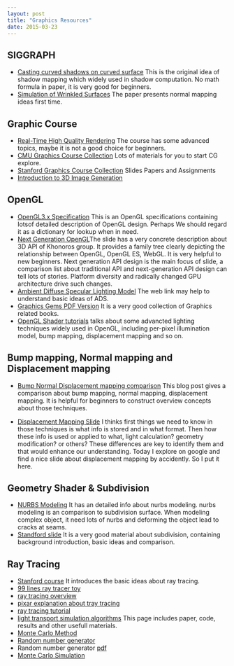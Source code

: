 ```yaml
---
layout: post
title: "Graphics Resources" 
date: 2015-03-23
---
```


## SIGGRAPH 

- [Casting curved shadows on curved surface](http://cseweb.ucsd.edu/~ravir/274/15/papers/p270-williams.pdf) This is the original idea 
of shadow mapping which widely used in shadow computation. No math formula in paper, it is very good for beginners.
- [Simulation of Wrinkled Surfaces](http://research.microsoft.com/pubs/73939/p286-blinn.pdf) The paper presents normal mapping ideas
first time. 

## Graphic Course 
- [Real-Time High Quality Rendering](http://cseweb.ucsd.edu/~ravir/274/15/274.html) The course has some advanced topics,
maybe it is not a good choice for beginners. 
- [CMU Graphics Course Collection](http://graphics.cs.cmu.edu/?page_id=16) Lots of materials for you to start CG explore.
- [Stanford Graphics Course Collection](http://graphics.stanford.edu/courses/) Slides Papers and Assignments   
- [Introduction to 3D Image Generation](http://web.cse.ohio-state.edu/~hwshen/781/Site/Main.html)

## OpenGL

- [OpenGL3.x Specification](https://www.opengl.org/registry/doc/glspec32.core.20091207.pdf) This is an OpenGL specifications 
containing lotsof detailed description of OpenGL design. Perhaps We should regard it as a dictionary for lookup when in need.  
- [Next Generation OpenGL](https://www.khronos.org/assets/uploads/events/Next-Generation-OpenGL-Dec14.pdf)The slide has a very
concrete description about 3D API of Khonoros group. It provides a family tree clearly depicting the relationship between
OpenGL, OpenGL ES, WebGL. It is very helpful to new beginners. Next generation API design is the main focus of slide, a
comparison list about traditional API and next-generation API design can tell lots of stories. Platform diversity and
radically changed GPU architecture drive such changes. 
- [Ambient Diffuse Specular Lighting Model](http://www.learnopengl.com/#!Lighting/Basic-Lighting) The web link may help to understand 
basic ideas of ADS.  
- [Graphics Gems PDF Version](https://github.com/tl3shi/books/tree/master/GameDev/Graphics) It is a very good collection of Graphics 
related books.  
- [OpenGL Shader tutorials](https://www.opengl.org/sdk/docs/tutorials/TyphoonLabs/Chapter_4.pdf) talks about some advancted lighting 
techniques widely used in OpenGL, including per-pixel illumination model, bump mapping, displacement mapping and so on.

## Bump mapping, Normal mapping and Displacement mapping

- [Bump Normal Displacement mapping comparison](http://blog.digitaltutors.com/bump-normal-and-displacement-maps/)
This blog post gives a comparison about bump mapping, normal mapping, displacement mapping.
It is helpful for beginners to construct overview concepts about those techniques. 

- [Displacement Mapping Slide](https://perso.limsi.fr/jacquemi/OGL-4/OGL-4-slides.pdf)
I thinks first things we need to know in those techniques is what info is stored and
in what format. Then how these info is used or applied to what, light calculation?
geometry modification? or others? These differences are key to identify them and that
would enhance our understanding. Today I explore on google and find a nice slide about
displacement mapping by accidently. So I put it here.

## Geometry Shader & Subdivision
- [NURBS Modeling](https://courses.cs.washington.edu/courses/cse459/06wi/help/mayaguide/Complete/NURBS.pdf)
It has an detailed info about nurbs modeling. nurbs modeling is an 
comparison to subdivision surface. When modeling complex object, it 
need lots of nurbs and deforming the object lead to cracks at seams.
- [Standford slide](http://graphics.stanford.edu/courses/cs468-10-fall/LectureSlides/10_Subdivision.pdf)
It is  a very good material about subdivision, containing background 
introduction, basic ideas and comparison.

## Ray Tracing
- [Stanford course](http://candela.stanford.edu/cs348b-14/doku.php)
It introduces the basic ideas about ray tracing.
- [99 lines ray tracer toy](http://www.kevinbeason.com/smallpt/)
- [ray tracing overview](http://www.scratchapixel.com/lessons/3d-basic-rendering/ray-tracing-overview)
- [pixar explanation about tray tracing](https://renderman.pixar.com/view/raytracing-fundamentals)
- [ray tracing tutorial](https://www.ics.uci.edu/~gopi/CS211B/RayTracing%20tutorial.pdf)
- [light transport simulation algorithms](http://iliyan.com/publications/VertexMerging)
This page includes paper, code, results and other usefull materials.
- [Monte Carlo Method](http://www.scratchapixel.com/lessons/mathematics-physics-for-computer-graphics/monte-carlo-methods-in-practice/monte-carlo-integration)
- [Random number generator](http://www.agner.org/random/?e=0,34)
- Random number generator [pdf](http://www.maths.manchester.ac.uk/~ahazel/VBAC++_coursework3.pdf)
- [Monte Carlo Simulation](http://ww2.odu.edu/~agodunov/teaching/notes/Cp01_random.pdf)
